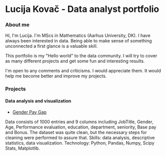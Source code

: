 # Lucija Kovač - Data analyst portfolio
### About me
Hi, I'm Lucija. I'm MScs in Mathematics (Aarhus University, DK). I have always been interested in data. Being able to make sense of something unconnected a first glance is a valuable skill.

This portfolio is my "Hello world" to the data community. I will try to cover as many different projects and get some fun and interesting results.

I'm open to any comments and criticisms. I would appreciate them. It would help me become better and improve my projects.

### Projects

#### Data analysis and visualization
- [Gender Pay Gap](https://github.com/luctuc8/data-analysis-portfolio/blob/main/Gender_gap_pay.ipynb)

Data consists of 1000 entries and 9 columns including JobTitle, Gender, Age, Performance evaluation, education, department, seniority, Base pay and Bonus.
The dataset was quite clean, but the necessary steps for cleaning were performed to assure that.
Skills: data analysis, descriptive statistics, data visualization.
Technology: Python, Pandas, Numpy, Scipy Stats, Matplotlib.

